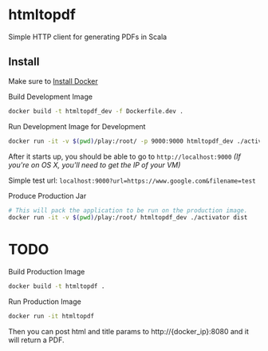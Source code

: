 # htmltopdf

Simple HTTP client for generating PDFs in Scala


## Install

Make sure to [Install Docker](https://docs.docker.com/installation/)

Build Development Image
```bash
docker build -t htmltopdf_dev -f Dockerfile.dev .
```

Run Development Image for Development
```bash
docker run -it -v $(pwd)/play:/root/ -p 9000:9000 htmltopdf_dev ./activator ~run
```
After it starts up, you should be able to go to ``http://localhost:9000``
_(If you're on OS X, you'll need to get the IP of your VM)_

Simple test url: ``localhost:9000?url=https://www.google.com&filename=test``


Produce Production Jar
```bash
# This will pack the application to be run on the production image.
docker run -it -v $(pwd)/play:/root/ htmltopdf_dev ./activator dist
```

# TODO
Build Production Image
```bash
docker build -t htmltopdf .
```

Run Production Image
```bash
docker run -it htmltopdf
```

Then you can post html and title params to http://{docker_ip}:8080 and it will return a PDF.
